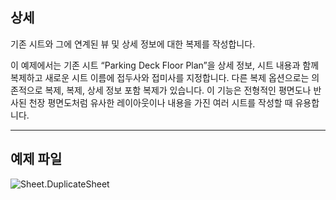 ## 상세
기존 시트와 그에 연계된 뷰 및 상세 정보에 대한 복제를 작성합니다.

이 예제에서는 기존 시트 “Parking Deck Floor Plan”을 상세 정보, 시트 내용과 함께 복제하고 새로운 시트 이름에 접두사와 접미사를 지정합니다. 다른 복제 옵션으로는 의존적으로 복제, 복제, 상세 정보 포함 복제가 있습니다. 이 기능은 전형적인 평면도나 반사된 천장 평면도처럼 유사한 레이아웃이나 내용을 가진 여러 시트를 작성할 때 유용합니다.

___
## 예제 파일

![Sheet.DuplicateSheet](./Revit.Elements.Views.Sheet.DuplicateSheet_img.jpg)
